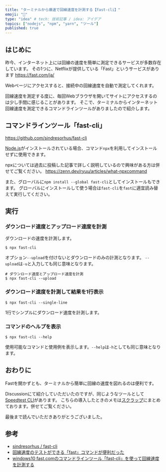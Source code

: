 ```yaml
---
title: "ターミナルから爆速で回線速度を計測する【fast-cli】"
emoji: "🌠"
type: "idea" # tech: 技術記事 / idea: アイデア
topics: ["nodejs", "npm", "yarn", "ツール"]
published: true
---
```


## はじめに

昨今、インターネット上には回線の速度を簡単に測定できるサービスが多数存在しています。
その1つに、Netflixが提供している「Fast」というサービスがあります
https://fast.com/ja/

Webページにアクセスすると、接続中の回線速度を自動で測定してくれます。

回線速度を測定する度に、毎回Webブラウザを開いてサイトにアクセスするのは少し手間に感じることがあります。
そこで、ターミナルからインターネット回線速度を測定できるコマンドラインツールがありましたので紹介します。

## コマンドラインツール「fast-cli」

https://github.com/sindresorhus/fast-cli

[Node.js](https://nodejs.org)がインストールされている場合、コマンド`npx`を利用してインストールせずに使用できます。

npxについては過去に投稿した記事で詳しく説明しているので興味がある方は併せてご覧ください。
https://zenn.dev/ryuu/articles/what-npxcommand

また、グローバルに`npm install --global fast-cli`としてインストールもできます。
グローバルにインストールして使う場合は`fast-cli`を`fast`に適宜読み替えて実行してください。

## 実行

### ダウンロード速度とアップロード速度を計測

ダウンロードの速度を計測します。

```shell
$ npx fast-cli
```

オプション`--upload`を付けないとダウンロードのみの計測となります。
`--upload`は`-u`と入力しても同じ意味となります。

```shell
# ダウンロード速度とアップロード速度を計測
$ npx fast-cli --upload
```

### ダウンロード速度を計測して結果を1行表示

```shell
$ npx fast-cli --single-line
```

1行でシンプルにダウンロード速度を計測します。

### コマンドのヘルプを表示

```shell
$ npx fast-cli --help
```

使用可能なコマンドと使用例を表示します。`--help`は`-h`としても同じ意味となります。

## おわりに

Fastを開かずとも、ターミナルから簡単に回線の速度を図れるのは便利です。

Discussionにて紹介していただいたのですが、同じようなツールとして[Speedtest CLI](https://www.speedtest.net/ja/apps/cli)があります。
こちらの導入したときのメモは[スクラップ](https://zenn.dev/ryuu/scraps/2d4e2592dbe45d)にまとめております。併せてご覧ください。

最後まで読んでいただきありがとうございました。

## 参考

- [sindresorhus / fast-cli](https://github.com/sindresorhus/fast-cli)
- [回線速度のテストができる「fast」コマンドが便利だった](https://qiita.com/suin/items/8398f0b07299a3cc194f)
- [windows10 fast.comのコマンドラインツール「fast-cli」を使って回線速度を計測する](https://mebee.info/2020/04/28/post-10023)
